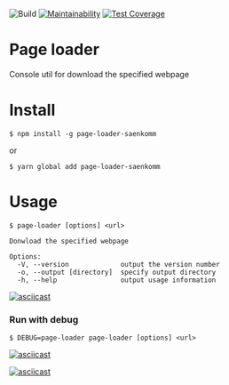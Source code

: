 ![Build](https://github.com/SaenkoJr/backend-project-lvl3/workflows/CI/badge.svg?branch=master)
[![Maintainability](https://api.codeclimate.com/v1/badges/9aa1bf05a4815283f6c1/maintainability)](https://codeclimate.com/github/SaenkoJr/backend-project-lvl3/maintainability)
[![Test Coverage](https://api.codeclimate.com/v1/badges/9aa1bf05a4815283f6c1/test_coverage)](https://codeclimate.com/github/SaenkoJr/backend-project-lvl3/test_coverage)

# Page loader

Console util for download the specified webpage

# Install

```
$ npm install -g page-loader-saenkomm
```

or

```
$ yarn global add page-loader-saenkomm
```

# Usage 

```
$ page-loader [options] <url>

Donwload the specified webpage

Options:
  -V, --version             output the version number
  -o, --output [directory]  specify output directory
  -h, --help                output usage information
```

[![asciicast](https://asciinema.org/a/QQTzVruNG1fu22iPOZBk53MC7.svg)](https://asciinema.org/a/QQTzVruNG1fu22iPOZBk53MC7)

### Run with debug

```
$ DEBUG=page-loader page-loader [options] <url>
```

[![asciicast](https://asciinema.org/a/8DW6rSa95jukQC7V9hO2M7HTN.svg)](https://asciinema.org/a/8DW6rSa95jukQC7V9hO2M7HTN)

[![asciicast](https://asciinema.org/a/1LdYYXgP9c5aw2rY09j0DcAzM.svg)](https://asciinema.org/a/1LdYYXgP9c5aw2rY09j0DcAzM)
